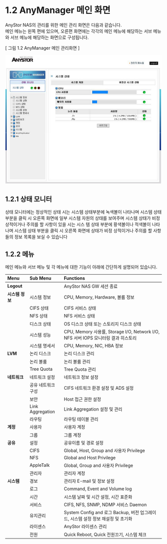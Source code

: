 # 1.2  AnyManager 메인 화면

AnyStor NAS의 관리를 위한 메인 관리 화면은 다음과 같습니다.  
메인 메뉴는 왼쪽 편에 있으며, 오른편 화면에는 각각의 메인 메뉴에 해당하는 서브 메뉴와 서브 메뉴에 해당하는 화면으로 구성됩니다.

  
\[ 그림 1.2 AnyManager 메인 관리화면 \]

![](../.gitbook/assets/mainview.png)

## 1.2.1 상태 모니터

상태 모니터에는 정상적인 상태 시는 시스템 상태부분에 녹색볼이 나타나며 시스템 상태부분을 클릭 시 오른쪽 화면에 일부 시스템 자원의 상태를 보여주며 시스템 상태가 비정상적이거나 주의를 할 사항이 있을 시는 시스 템 상태 부분에 황색볼이나 적색볼이 나타나며 시스템 상태 부분을 클릭 시 오른쪽 화면에 상태가 비정 상적이거나 주의를 할 사항들의 정보 목록을 보실 수 있습니다

## 1.2.2 메뉴

메인 메뉴와 서브 메뉴 및 각 메뉴에 대한 기능이 아래에 간단하게 설명되어 있습니다.

| Menu | Sub Menu | Functions |
| :--- | :--- | :--- |
| **Logout** |  | AnyStor NAS GW 세션 종료 |
| **시스템 정보** | 시스템 정보 | CPU, Memory, Hardware, 볼륨 정보 |
|  | CIFS 상태 | CIFS 서비스 상태 |
|  | NFS 상태 | NFS 서비스 상태 |
|  | 디스크 상태 | OS 디스크 상태 또는 스토리지 디스크 상태 |
|  | 시스템 성능 | CPU, Memory 사용률, Storage I/O, Network I/O, NFS 서버 IOPS 모니터링 결과 히스토리 |
|  | 시스템 명세서 | CPU, Memory, NIC, HBA 정보 |
| **LVM** | 논리 디스크 | 논리 디스크 관리 |
|  | 논리 볼륨 | 논리 볼륨 관리 |
|  | Tree Quota | Tree Quota 관리 |
| **네트워크** | 네트워크 설정 | 네트워크 정보 설정 |
|  | 공유 네트워크 구성 | CIFS 네트워크 환경 설정 및 ADS 설정 |
|  | 보안 | Host 접근 권한 설정 |
|  | Link Aggregation | Link Aggregation 설정 및 관리 |
|  | 라우팅 | 라우팅 테이블 관리 |
| **계정** | 사용자 | 사용자 계정 |
|  | 그룹 | 그룹 계정 |
| **공유** | 설정 | 공유이름 및 경로 설정 |
|  | CIFS | Global, Host, Group and 사용자 Privilege |
|  | NFS | Global and Host Privilege |
|  | AppleTalk | Global, Group and 사용자 Privilege |
|  | 관리자 | 관리자 계정 |
| **시스템** | 경보 | 관리자 E-mail 및 정보 설정 |
|  | 로그 | Command, Event and Volume log |
|  | 시간 | 시스템 날짜 및 시간 설정, 시간 표준화 |
|  | 서비스 | CIFS, NFS, SNMP, NDMP 서비스 Daemon |
|  | 유지관리 | System Config and 로그 Backup,    버전 업그레이드, 시스템 설정 정보 재설정 및 초기화 |
|  | 라이센스 | AnyStor 라이센스 관리 |
|  | 전원 | Quick Reboot, Quick 전원끄기, 시스템 체크 |

